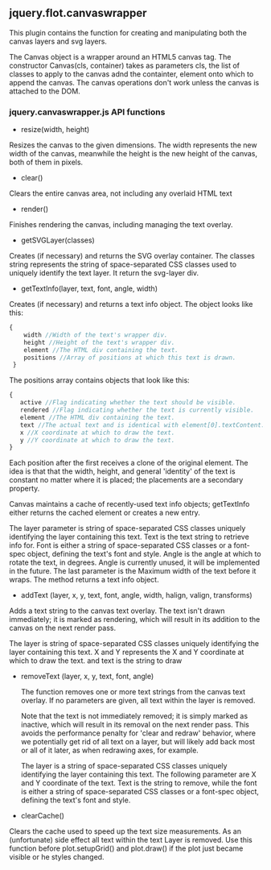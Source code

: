 ## jquery.flot.canvaswrapper

This plugin contains the function for creating and manipulating both the canvas
layers and svg layers.

The Canvas object is a wrapper around an HTML5 canvas tag.
The constructor Canvas(cls, container) takes as parameters cls,
the list of classes to apply to the canvas adnd the containter,
element onto which to append the canvas. The canvas operations
don't work unless the canvas is attached to the DOM.

### jquery.canvaswrapper.js API functions


- resize(width, height)

 Resizes the canvas to the given dimensions.
 The width represents the new width of the canvas, meanwhile the height
 is the new height of the canvas, both of them in pixels.


- clear()

 Clears the entire canvas area, not including any overlaid HTML text


- render()

 Finishes rendering the canvas, including managing the text overlay.


- getSVGLayer(classes)

 Creates (if necessary) and returns the SVG overlay container.
 The classes string represents the string of space-separated CSS classes
 used to uniquely identify the text layer. It return the svg-layer div.


- getTextInfo(layer, text, font, angle, width)

 Creates (if necessary) and returns a text info object.
 The object looks like this:
 ```js
 {
     width //Width of the text's wrapper div.
     height //Height of the text's wrapper div.
     element //The HTML div containing the text.
     positions //Array of positions at which this text is drawn.
  }
  ```
  The positions array contains objects that look like this:
  ```js
  {
     active //Flag indicating whether the text should be visible.
     rendered //Flag indicating whether the text is currently visible.
     element //The HTML div containing the text.
     text //The actual text and is identical with element[0].textContent.
     x //X coordinate at which to draw the text.
     y //Y coordinate at which to draw the text.
  }
  ```
  Each position after the first receives a clone of the original element.
  The idea is that that the width, height, and general 'identity' of the
  text is constant no matter where it is placed; the placements are a
  secondary property.

  Canvas maintains a cache of recently-used text info objects; getTextInfo
  either returns the cached element or creates a new entry.

 The layer parameter is string of space-separated CSS classes uniquely
 identifying the layer containing this text.
 Text is the text string to retrieve info for.
 Font is either a string of space-separated CSS classes or a font-spec object,
 defining the text's font and style.
 Angle is the angle at which to rotate the text, in degrees. Angle is currently unused,
 it will be implemented in the future.
 The last parameter is the Maximum width of the text before it wraps.
 The method returns a text info object.


- addText (layer, x, y, text, font, angle, width, halign, valign, transforms)

 Adds a text string to the canvas text overlay.
 The text isn't drawn immediately; it is marked as rendering, which will
 result in its addition to the canvas on the next render pass.

 The layer is string of space-separated CSS classes uniquely
 identifying the layer containing this text.
 X and Y represents the X and Y coordinate at which to draw the text.
 and text is the string to draw


- removeText (layer, x, y, text, font, angle)

  The function removes one or more text strings from the canvas text overlay.
  If no parameters are given, all text within the layer is removed.

  Note that the text is not immediately removed; it is simply marked as
  inactive, which will result in its removal on the next render pass.
  This avoids the performance penalty for 'clear and redraw' behavior,
  where we potentially get rid of all text on a layer, but will likely
  add back most or all of it later, as when redrawing axes, for example.

  The layer is a string of space-separated CSS classes uniquely
  identifying the layer containing this text. The following parameter are
  X and Y coordinate of the text.
  Text is the string to remove, while the font is either a string of space-separated CSS
  classes or a font-spec object, defining the text's font and style.
 

- clearCache()

 Clears the cache used to speed up the text size measurements.
 As an (unfortunate) side effect all text within the text Layer is removed.
 Use this function before plot.setupGrid() and plot.draw() if the plot just
 became visible or he styles changed.
